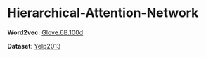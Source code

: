 # Hierarchical-Attention-Network

**Word2vec**: [Glove.6B.100d](https://drive.google.com/file/d/1Kos2j2S6D4Xlb7AZFo_ZDEh4mCdiIXEm/view?usp=sharing)  

**Dataset**: [Yelp2013](https://drive.google.com/drive/folders/1rECpatBkHFRcaqAmyvYajeovTe1PrUQw?usp=sharing)
